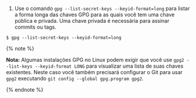 
1. Use o comando `gpg --list-secret-keys --keyid-format=long` para listar a forma longa das chaves GPG para as quais você tem uma chave pública e privada. Uma chave privada é necessária para assinar commits ou tags.
  ```shell
  $ gpg --list-secret-keys --keyid-format=long
```
  {% note %}

  **Nota:** Algumas instalações GPG no Linux podem exigir que você use `gpg2 --list-keys --keyid-format LONG` para visualizar uma lista de suas chaves existentes. Neste caso você também precisará configurar o Git para usar `gpg2` executando `git config --global gpg.program gpg2`.

  {% endnote %}
